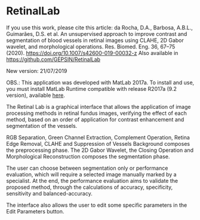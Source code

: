 # RetinalLab

If you use this work, please cite this article:
da Rocha, D.A., Barbosa, A.B.L., Guimarães, D.S. et al. An unsupervised approach to improve contrast and segmentation of blood vessels in retinal images using CLAHE, 2D Gabor wavelet, and morphological operations. Res. Biomed. Eng. 36, 67–75 (2020). https://doi.org/10.1007/s42600-019-00032-z
Also available in https://github.com/GEPSIN/RetinalLab

New version: 21/07/2019

OBS.: This application was developed with MatLab 2017a. To install and use, you must install MatLab Runtime compatible with release R2017a (9.2 version), available [here](https://www.mathworks.com/products/compiler/matlab-runtime.html).

The Retinal Lab is a graphical interface that allows the application of image processing methods in retinal fundus images, verifying the effect of each method, based on an order of application for contrast enhancement and segmentation of the vessels.

RGB Separation, Green Channel Extraction, Complement Operation, Retina Edge Removal, CLAHE and Suppression of Vessels Background composes the preprocessing phase. The 2D Gabor Wavelet, the Closing Operation and Morphological Reconstruction composes the segmentation phase.

The user can choose between segmentation only or performance evaluation, which will require a selected image manually marked by a specialist. At the end, the performance evaluation aims to validate the proposed method, through the calculations of accuracy, specificity, sensitivity and balanced-accuracy.

The interface also allows the user to edit some specific parameters in the Edit Parameters button.
